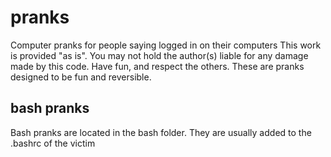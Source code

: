 # pranks
Computer pranks for people saying logged in on their computers
This work is provided "as is". You may not hold the author(s) liable for any damage made by this code. Have fun, and respect the others. These are pranks designed to be fun and reversible.

## bash pranks
Bash pranks are located in the bash folder. They are usually added to the .bashrc of the victim
